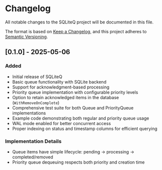 # Changelog

All notable changes to the SQLiteQ project will be documented in this file.

The format is based on [Keep a Changelog](https://keepachangelog.com/en/1.0.0/),
and this project adheres to [Semantic Versioning](https://semver.org/spec/v2.0.0.html).

## [0.1.0] - 2025-05-06

### Added

- Initial release of SQLiteQ
- Basic queue functionality with SQLite backend
- Support for acknowledgment-based processing
- Priority queue implementation with configurable priority levels
- Option to retain acknowledged items in the database (`WithRemoveOnComplete`)
- Comprehensive test suite for both Queue and PriorityQueue implementations
- Example code demonstrating both regular and priority queue usage
- WAL mode enabled for better concurrent access
- Proper indexing on status and timestamp columns for efficient querying

### Implementation Details

- Queue items have simple lifecycle: pending → processing → completed/removed
- Priority queue dequeuing respects both priority and creation time
